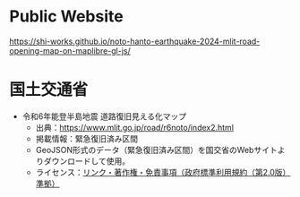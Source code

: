 # Public Website
https://shi-works.github.io/noto-hanto-earthquake-2024-mlit-road-opening-map-on-maplibre-gl-js/

# 国土交通省
- 令和6年能登半島地震 道路復旧見える化マップ
    - 出典：https://www.mlit.go.jp/road/r6noto/index2.html
    - 掲載情報：緊急復旧済み区間
    - GeoJSON形式のデータ（緊急復旧済み区間）を国交省のWebサイトよりダウンロードして使用。
    - ライセンス：[リンク・著作権・免責事項（政府標準利用規約（第2.0版）準拠）](https://www.mlit.go.jp/link.html)
